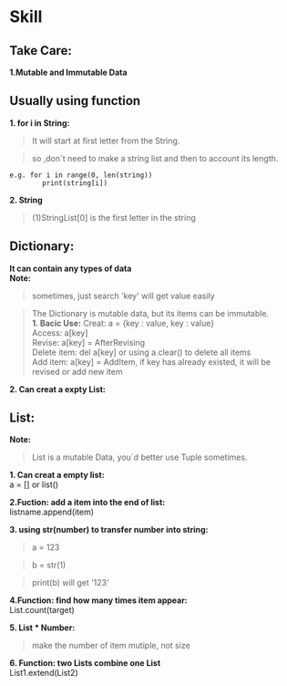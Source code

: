 # Skill  

## Take Care:
**1.Mutable and Immutable Data**

## Usually using function  
**1. for i in String:**    
>It will start at first letter from the String.
  
>so ,don`t need to make a string list and then to account its length.
  
    e.g. for i in range(0, len(string))
            print(string[i])
**2. String**
>(1)StringList[0] is the first letter in the string

## Dictionary:    
**It can contain any types of data**  
**Note:**  
>sometimes, just search 'key' will get value easily    
    
>The Dictionary is mutable data, but its items can be immutable.  
**1. Bacic Use:**
    Creat: a = {key : value, key : value}    
    Access: a[key]    
    Revise: a[key] = AfterRevising    
    Delete item: del a[key] or using a.clear() to delete all items    
    Add item: a[key] = AddItem, if key has already existed, it will be revised or add new item

**2. Can creat a expty List:**
    

## List:

**Note:**
>List is a mutable Data, you`d better use Tuple sometimes.

**1. Can creat a empty list:**  
    a = [] or list()
      
    
**2.Fuction: add a item into the end of list:**      
    listname.append(item)      
  
      
**3. using str(number) to transfer number into string:**    
>a = 123      
        
>b = str(1)      
        
>print(b) will get '123'       
    
**4.Function: find how many times item appear:**    
    List.count(target)     
    
**5. List * Number:**    
>make the number of item mutiple, not size    
    
**6. Function: two Lists combine one List**    
    List1.extend(List2)







